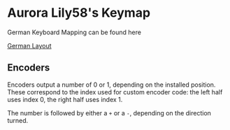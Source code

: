 # Aurora Lily58's Keymap

German Keyboard Mapping can be found here

[German Layout](https://github.com/qmk/qmk_firmware/blob/master/quantum/keymap_extras/keymap_german.h)


## Encoders

Encoders output a number of 0 or 1, depending on the installed position.
These correspond to the index used for custom encoder code: the left half uses index 0, the right half uses index 1.

The number is followed by either a `+` or a `-`, depending on the direction turned.


